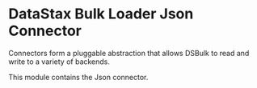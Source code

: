 # DataStax Bulk Loader Json Connector

Connectors form a pluggable abstraction that allows DSBulk to read and write to a variety of
backends.

This module contains the Json connector.
